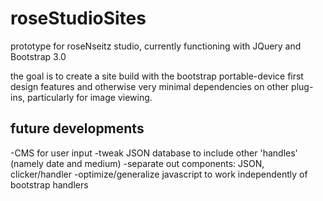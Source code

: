 roseStudioSites
===============

prototype for roseNseitz studio, currently functioning with JQuery and Bootstrap 3.0

the goal is to create a site build with the bootstrap portable-device first design features and otherwise very minimal dependencies on other plug-ins, particularly for image viewing. 

future developments
-------------------
-CMS for user input
-tweak JSON database to include other 'handles' (namely date and medium)
-separate out components: JSON, clicker/handler
-optimize/generalize javascript to work independently of bootstrap handlers
